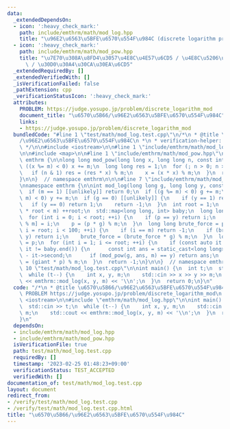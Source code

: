 ```yaml
---
data:
  _extendedDependsOn:
  - icon: ':heavy_check_mark:'
    path: include/emthrm/math/mod_log.hpp
    title: "\u96E2\u6563\u5BFE\u6570\u554F\u984C (discrete logarithm problem)"
  - icon: ':heavy_check_mark:'
    path: include/emthrm/math/mod_pow.hpp
    title: "\u7E70\u308A\u8FD4\u3057\u4E8C\u4E57\u6CD5 / \u4E8C\u5206\u7D2F\u4E57\u6CD5\
      \ / \u30D0\u30A4\u30CA\u30EA\u6CD5"
  _extendedRequiredBy: []
  _extendedVerifiedWith: []
  _isVerificationFailed: false
  _pathExtension: cpp
  _verificationStatusIcon: ':heavy_check_mark:'
  attributes:
    PROBLEM: https://judge.yosupo.jp/problem/discrete_logarithm_mod
    document_title: "\u6570\u5B66/\u96E2\u6563\u5BFE\u6570\u554F\u984C"
    links:
    - https://judge.yosupo.jp/problem/discrete_logarithm_mod
  bundledCode: "#line 1 \"test/math/mod_log.test.cpp\"\n/*\n * @title \u6570\u5B66\
    /\u96E2\u6563\u5BFE\u6570\u554F\u984C\n *\n * verification-helper: PROBLEM https://judge.yosupo.jp/problem/discrete_logarithm_mod\n\
    \ */\n\n#include <iostream>\n\n#line 1 \"include/emthrm/math/mod_log.hpp\"\n\n\
    \n\n#include <map>\n\n#line 1 \"include/emthrm/math/mod_pow.hpp\"\n\n\n\nnamespace\
    \ emthrm {\n\nlong long mod_pow(long long x, long long n, const int m) {\n  if\
    \ ((x %= m) < 0) x += m;\n  long long res = 1;\n  for (; n > 0; n >>= 1) {\n \
    \   if (n & 1) res = (res * x) % m;\n    x = (x * x) % m;\n  }\n  return res;\n\
    }\n\n}  // namespace emthrm\n\n\n#line 7 \"include/emthrm/math/mod_log.hpp\"\n\
    \nnamespace emthrm {\n\nint mod_log(long long g, long long y, const int m) {\n\
    \  if (m == 1) [[unlikely]] return 0;\n  if ((g %= m) < 0) g += m;\n  if ((y %=\
    \ m) < 0) y += m;\n  if (g == 0) [[unlikely]] {\n    if (y == 1) return 0;\n \
    \   if (y == 0) return 1;\n    return -1;\n  }\n  int root = 1;\n  while (root\
    \ * root < m) ++root;\n  std::map<long long, int> baby;\n  long long p = 1;\n\
    \  for (int i = 0; i < root; ++i) {\n    if (p == y) return i;\n    baby[p * y\
    \ % m] = i;\n    p = (p * g) % m;\n  }\n  long long brute_force = p;\n  for (int\
    \ i = root; i < 100; ++i) {\n    if (i == m) return -1;\n    if (brute_force ==\
    \ y) return i;\n    brute_force = (brute_force * g) % m;\n  }\n  long long giant\
    \ = p;\n  for (int i = 1; i <= root; ++i) {\n    if (const auto it = baby.find(giant);\
    \ it != baby.end()) {\n      const int ans = static_cast<long long>(i) * root\
    \ - it->second;\n      if (mod_pow(g, ans, m) == y) return ans;\n    }\n    giant\
    \ = (giant * p) % m;\n  }\n  return -1;\n}\n\n}  // namespace emthrm\n\n\n#line\
    \ 10 \"test/math/mod_log.test.cpp\"\n\nint main() {\n  int t;\n  std::cin >> t;\n\
    \  while (t--) {\n    int x, y, m;\n    std::cin >> x >> y >> m;\n    std::cout\
    \ << emthrm::mod_log(x, y, m) << '\\n';\n  }\n  return 0;\n}\n"
  code: "/*\n * @title \u6570\u5B66/\u96E2\u6563\u5BFE\u6570\u554F\u984C\n *\n * verification-helper:\
    \ PROBLEM https://judge.yosupo.jp/problem/discrete_logarithm_mod\n */\n\n#include\
    \ <iostream>\n\n#include \"emthrm/math/mod_log.hpp\"\n\nint main() {\n  int t;\n\
    \  std::cin >> t;\n  while (t--) {\n    int x, y, m;\n    std::cin >> x >> y >>\
    \ m;\n    std::cout << emthrm::mod_log(x, y, m) << '\\n';\n  }\n  return 0;\n\
    }\n"
  dependsOn:
  - include/emthrm/math/mod_log.hpp
  - include/emthrm/math/mod_pow.hpp
  isVerificationFile: true
  path: test/math/mod_log.test.cpp
  requiredBy: []
  timestamp: '2023-02-25 01:48:23+09:00'
  verificationStatus: TEST_ACCEPTED
  verifiedWith: []
documentation_of: test/math/mod_log.test.cpp
layout: document
redirect_from:
- /verify/test/math/mod_log.test.cpp
- /verify/test/math/mod_log.test.cpp.html
title: "\u6570\u5B66/\u96E2\u6563\u5BFE\u6570\u554F\u984C"
---
```

